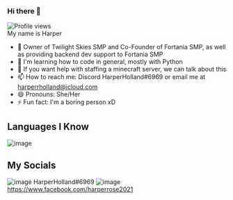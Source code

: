 ### Hi there 👋
![Profile views](https://gpvc.arturio.dev/harper2021)    
My name is Harper

- 🔭 Owner of Twilight Skies SMP and Co-Founder of Fortania SMP, as well as providing backend dev support to Fortania SMP
- 🌱 I'm learning how to code in general, mostly with Python
- 👯 If you want help with staffing a minecraft server, we can talk about this
- 📫 How to reach me: Discord HarperHolland#6969 or email me at harperrholland@icloud.com
- 😄 Pronouns: She/Her
- ⚡ Fun fact: I'm a boring person xD  


## Languages I Know
![image](https://img.shields.io/badge/Python-FFD43B?style=for-the-badge&logo=python&logoColor=blue)  

## My Socials
![image](https://img.shields.io/badge/Discord-7289DA?style=for-the-badge&logo=discord&logoColor=white)  HarperHolland#6969
![image](https://img.shields.io/badge/-Facebook-blue?style=for-the-badge&logo=facebook&logoColor=white)  https://www.facebook.com/harperrose2021
